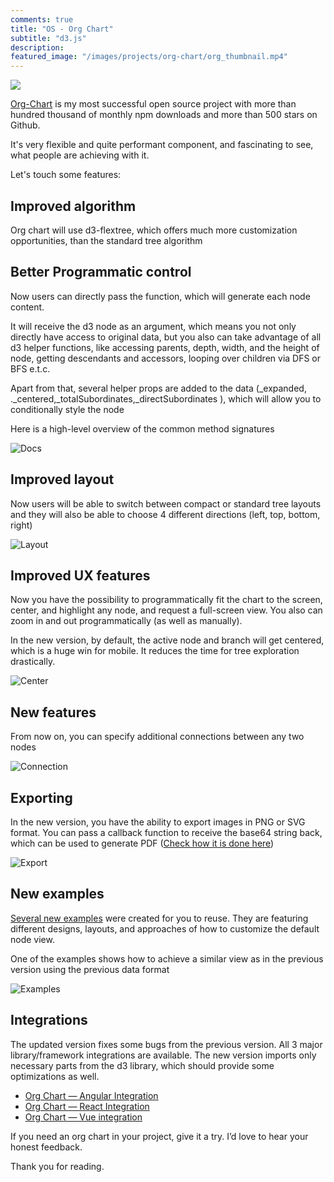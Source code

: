 ```yaml
---
comments: true
title: "OS - Org Chart"
subtitle: "d3.js"
description: 
featured_image: "/images/projects/org-chart/org_thumbnail.mp4"
---
```



![](/images/projects/org-chart/preview.gif)


[Org-Chart](https://github.com/bumbeishvili/org-chart) is my most successful open source project with more than hundred thousand of monthly npm downloads and more than 500 stars on Github.

It's very flexible and quite performant component, and fascinating to see, what people are achieving with it.

Let's touch some features:


## Improved algorithm

Org chart will use d3-flextree, which offers much more customization opportunities, than the standard tree algorithm

## Better Programmatic control

Now users can directly pass the function, which will generate each node content.

It will receive the d3 node as an argument, which means you not only directly have access to original data, but you also can take advantage of all d3 helper functions, like accessing parents, depth, width, and the height of node, getting descendants and accessors, looping over children via DFS or BFS e.t.c.

Apart from that, several helper props are added to the data (_expanded, ._centered,_totalSubordinates,_directSubordinates ), which will allow you to conditionally style the node

Here is a high-level overview of the common method signatures

![Docs](https://dev-to-uploads.s3.amazonaws.com/uploads/articles/97o4kai0c66ip95rhmuq.png)

## Improved layout

Now users will be able to switch between compact or standard tree layouts and they will also be able to choose 4 different directions (left, top, bottom, right)

![Layout](https://dev-to-uploads.s3.amazonaws.com/uploads/articles/2w25fen7s39yvi598275.gif)


## Improved UX features

Now you have the possibility to programmatically fit the chart to the screen, center, and highlight any node, and request a full-screen view. You also can zoom in and out programmatically (as well as manually).

In the new version, by default, the active node and branch will get centered, which is a huge win for mobile. It reduces the time for tree exploration drastically.

![Center](https://dev-to-uploads.s3.amazonaws.com/uploads/articles/zzyia92xn19bl65c89pn.gif)


## New features

From now on, you can specify additional connections between any two nodes

![Connection](https://dev-to-uploads.s3.amazonaws.com/uploads/articles/p8sn658ovgm76joqn6f8.png)

## Exporting

In the new version, you have the ability to export images in PNG or SVG format. You can pass a callback function to receive the base64 string back, which can be used to generate PDF ([Check how it is done here](https://stackblitz.com/edit/web-platform-o5t1ha))

![Export](https://dev-to-uploads.s3.amazonaws.com/uploads/articles/fa8uizyldu267n6uic3f.png)


## New examples

[Several new examples](https://github.com/bumbeishvili/org-chart#jump-to-examples) were created for you to reuse. They are featuring different designs, layouts, and approaches of how to customize the default node view.

One of the examples shows how to achieve a similar view as in the previous version using the previous data format

![Examples](https://dev-to-uploads.s3.amazonaws.com/uploads/articles/eve9ot6bm6wym6laodu1.gif)


## Integrations

The updated version fixes some bugs from the previous version. All 3 major library/framework integrations are available. The new version imports only necessary parts from the d3 library, which should provide some optimizations as well.

* [Org Chart — Angular Integration](https://stackblitz.com/edit/d3-org-chart-angular-integration-halhxr)
* [Org Chart — React Integration](https://stackblitz.com/edit/d3-org-chart-react-integration-hooks)
* [Org Chart — Vue integration](https://stackblitz.com/edit/d3-org-chart-vue-integration-su3d6r)

If you need an org chart in your project, give it a try. I’d love to hear your honest feedback.

Thank you for reading.



